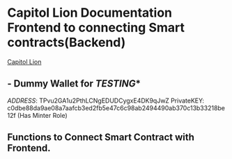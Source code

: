 # Capitol Lion Documentation Frontend to connecting Smart contracts(Backend)

[Capitol Lion](https://capitolion.vercel.app/ "Website Link")

## - Dummy Wallet for *TESTING**
  *ADDRESS*: TPvu2GA1u2PthLCNgEDUDCygxE4DK9qJwZ
  PrivateKEY: c0dbe88da9ae08a7aafcb3ed2fb5e47c6c98ab2494490ab370c13b33218be12f
  (Has Minter Role)

##  Functions to Connect Smart Contract with Frontend.
